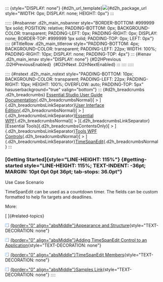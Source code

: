::: {style="DISPLAY: none"}
[](ms-xhelp:///?Id=d2h_url_template){#d2h_url_template}![](!package_url!){#d2h_package_url style="WIDTH: 0px; DISPLAY: none; HEIGHT: 0px"}
:::

::::: {#nsbanner .d2h_main_nsbanner style="BORDER-BOTTOM: #999999 1px solid; POSITION: relative; PADDING-BOTTOM: 0px; BACKGROUND-COLOR: transparent; PADDING-LEFT: 0px; PADDING-RIGHT: 0px; DISPLAY: none; BORDER-TOP: #999999 1px solid; PADDING-TOP: 0px; LEFT: 0px"}
:::: {#TitleRow .d2h_main_titlerow style="PADDING-BOTTOM: 4px; BACKGROUND-COLOR: transparent; PADDING-LEFT: 22px; WIDTH: 100%; PADDING-RIGHT: 10px; DISPLAY: none; PADDING-TOP: 4px"}
::: {#ienav .d2h_main_ienav style="DISPLAY: none"}
[](ms-xhelp:///?Id=2201c365-74e7-43ca-94f2-44f2d014b44c){#D2HPrevious .D2HPreviousEnabled}  [](ms-xhelp:///?Id=e95910c4-4972-4ce1-8279-2e4951548d64){#D2HNext .D2HNextEnabled}
:::
::::
:::::

:::: {#nstext .d2h_main_nstext style="PADDING-BOTTOM: 10px; BACKGROUND-COLOR: transparent; PADDING-LEFT: 22px; PADDING-RIGHT: 10px; HEIGHT: 100%; OVERFLOW: auto; PADDING-TOP: 5px" hasuserbackground="true" valign="bottom"}
::: {#d2h_breadcrumbs .d2h_breadcrumbs}
[Essential Studio User Guide Documentation](ms-xhelp:///?Id=12457748-09e3-4d74-a240-8e049cedf030){.d2h_breadcrumbsNormal}[ \> ]{.d2h_breadcrumbsLinkSeparator}[User Interface Edition](ms-xhelp:///?Id=c29296b7-531c-413b-a0ec-488ca1f7f669){.d2h_breadcrumbsNormal}[ \> ]{.d2h_breadcrumbsLinkSeparator}[Essential WPF](ms-xhelp:///?Id=7f4f82c5-151c-4262-94d0-75c4626c77bc){.d2h_breadcrumbsNormal}[ \> ]{.d2h_breadcrumbsLinkSeparator}[Essential Tools]{.d2h_breadcrumbsContentsOnly}[ \> ]{.d2h_breadcrumbsLinkSeparator}[Tools WPF Controls](ms-xhelp:///?Id=2ea58a12-9426-4a63-96b4-89eb80232c2c){.d2h_breadcrumbsNormal}[ \> ]{.d2h_breadcrumbsLinkSeparator}[TimeSpanEdit](ms-xhelp:///?Id=2201c365-74e7-43ca-94f2-44f2d014b44c){.d2h_breadcrumbsNormal}
:::

### [Getting Started]{style="LINE-HEIGHT: 115%"} {#getting-started style="LINE-HEIGHT: 115%; TEXT-INDENT: -36pt; MARGIN: 10pt 0pt 0pt 36pt; tab-stops: 36.0pt"}

Use Case Scenario

TimeSpanEdit can be used as a countdown timer. The fields can be custom formatted to help fix targets and deadlines.

More:

[ ]{#related-topics}

[![](button.gif){border="0" align="absMiddle"}Appearance and Structure](ms-xhelp:///?Id=1b6c54ef-4140-4022-8f9c-d4e9920411fd){style="TEXT-DECORATION: none"}

[![](button.gif){border="0" align="absMiddle"}Adding TimeSpanEdit Control to an Application](ms-xhelp:///?Id=1d4212e9-c988-4f86-8849-fa2495d04cce){style="TEXT-DECORATION: none"}

[![](button.gif){border="0" align="absMiddle"}TimeSpanEdit Members](ms-xhelp:///?Id=de899f57-f960-43cb-9ef6-c6feb734e44a){style="TEXT-DECORATION: none"}

[![](button.gif){border="0" align="absMiddle"}Samples Link](ms-xhelp:///?Id=80febbe2-f92f-4455-ae91-6113ce5159a0){style="TEXT-DECORATION: none"}
::::
